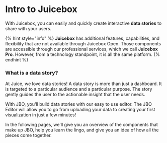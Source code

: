 # Intro to Juicebox

With Juicebox, you can easily and quickly create interactive **data stories** to share with your users. 

{% hint style="info" %}
**Juicebox** has additional features, capabilities, and flexibility that are not available through Juicebox Open. Those components are accessible through our professional services, which we call **Juicebox Pro**. However, from a technology standpoint, it is all the same platform.
{% endhint %}

### What is a data story? 

At Juice, we love data stories! A data story is more than just a dashboard. It is targeted to a particular audience and a particular purpose. The story gently guides the user to the actionable insight that the user needs.   
  
With JBO, you'll build data stories with our easy to use editor. The JBO Editor will allow you to go from uploading your data to creating your first visualization in just a few minutes!   
  
In the following pages, we'll give you an overview of the components that make up JBO, help you learn the lingo, and give you an idea of how all the pieces come together. 

